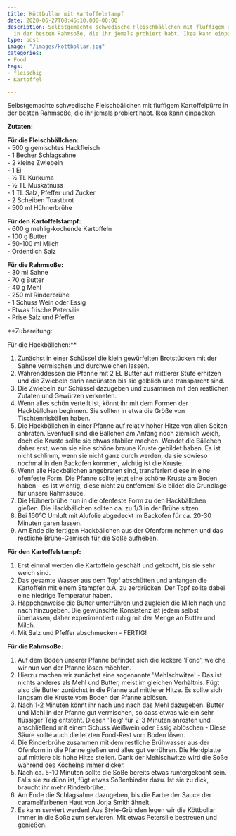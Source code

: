 ```yaml
---
title: Köttbullar mit Kartoffelstampf
date: 2020-06-27T08:46:10.000+00:00
description: Selbstgemachte schwedische Fleischbällchen mit fluffigem Kartoffelpürre
  in der besten Rahmsoße, die ihr jemals probiert habt. Ikea kann einpacken.
type: post
image: "/images/kottbollar.jpg"
categories:
- Food
tags:
- fleischig
- Kartoffel

---
```

Selbstgemachte schwedische Fleischbällchen mit fluffigem Kartoffelpürre in der besten Rahmsoße, die ihr jemals probiert habt. Ikea kann einpacken.

**Zutaten:**

**Für die Fleischbällchen:**  
\- 500 g gemischtes Hackfleisch  
\- 1 Becher Schlagsahne  
\- 2 kleine Zwiebeln  
\- 1 Ei  
\- ½ TL Kurkuma  
\- ½ TL Muskatnuss  
\- 1 TL Salz, Pfeffer und Zucker  
\- 2 Scheiben Toastbrot  
\- 500 ml Hühnerbrühe

**Für den Kartoffelstampf:**  
\- 600 g mehlig-kochende Kartoffeln  
\- 100 g Butter  
\- 50-100 ml Milch  
\- Ordentlich Salz

**Für die Rahmsoße:**  
\- 30 ml Sahne  
\- 70 g Butter  
\- 40 g Mehl  
\- 250 ml Rinderbrühe  
\- 1 Schuss Wein oder Essig  
\- Etwas frische Petersilie  
\- Prise Salz und Pfeffer

**Zubereitung:  
  
Für die Hackbällchen:**

1. Zunächst in einer Schüssel die klein gewürfelten Brotstücken mit der Sahne vermischen und durchweichen lassen.
2. Währenddessen die Pfanne mit 2 EL Butter auf mittlerer Stufe erhitzen und die Zwiebeln darin andünsten bis sie gelblich und transparent sind.
3. Die Zwiebeln zur Schüssel dazugeben und zusammen mit den restlichen Zutaten und Gewürzen verkneten.
4. Wenn alles schön verteilt ist, könnt ihr mit dem Formen der Hackbällchen beginnen. Sie sollten in etwa die Größe von Tischtennisbällen haben.
5. Die Hackbällchen in einer Pfanne auf relativ hoher Hitze von allen Seiten anbraten. Eventuell sind die Bällchen am Anfang noch ziemlich weich, doch die Kruste sollte sie etwas stabiler machen. Wendet die Bällchen daher erst, wenn sie eine schöne braune Kruste gebildet haben. Es ist nicht schlimm, wenn sie nicht ganz durch werden, da sie sowieso nochmal in den Backofen kommen, wichtig ist die Kruste.
6. Wenn alle Hackbällchen angebraten sind, transferiert diese in eine ofenfeste Form. Die Pfanne sollte jetzt eine schöne Kruste am Boden haben - es ist wichtig, diese nicht zu entfernen! Sie bildet die Grundlage für unsere Rahmsauce.
7. Die Hühnerbrühe nun in die ofenfeste Form zu den Hackbällchen gießen. Die Hackbällchen sollten ca. zu 1/3 in der Brühe sitzen.
8. Bei 160°C Umluft mit Alufolie abgedeckt im Backofen für ca. 20-30 Minuten garen lassen.
9. Am Ende die fertigen Hackbällchen aus der Ofenform nehmen und das restliche Brühe-Gemisch für die Soße aufheben.

**Für den Kartoffelstampf:**

1. Erst einmal werden die Kartoffeln geschält und gekocht, bis sie sehr weich sind.
2. Das gesamte Wasser aus dem Topf abschütten und anfangen die Kartoffeln mit einem Stampfer o.Ä. zu zerdrücken. Der Topf sollte dabei eine niedrige Temperatur haben.
3. Häppchenweise die Butter unterrühren und zugleich die Milch nach und nach hinzugeben. Die gewünschte Konsistenz ist jedem selbst überlassen, daher experimentiert ruhig mit der Menge an Butter und Milch.
4. Mit Salz und Pfeffer abschmecken - FERTIG!

**Für die Rahmsoße:**

1. Auf dem Boden unserer Pfanne befindet sich die leckere 'Fond', welche wir nun von der Pfanne lösen möchten.
2. Hierzu machen wir zunächst eine sogenannte 'Mehlschwitze' - Das ist nichts anderes als Mehl und Butter, meist im gleichen Verhältnis. Fügt also die Butter zunächst in die Pfanne auf mittlerer Hitze. Es sollte sich langsam die Kruste vom Boden der Pfanne ablösen.
3. Nach 1-2 Minuten könnt ihr nach und nach das Mehl dazugeben. Butter und Mehl in der Pfanne gut vermischen, so dass etwas wie ein sehr flüssiger Teig entsteht. Diesen 'Teig' für 2-3 Minuten anrösten und anschließend mit einem Schuss Weißwein oder Essig ablöschen - Diese Säure sollte auch die letzten Fond-Rest vom Boden lösen.
4. Die Rinderbrühe zusammen mit dem restliche Brühwasser aus der Ofenform in die Pfanne gießen und alles gut verrühren. Die Herdplatte auf mittlere bis hohe Hitze stellen. Dank der Mehlschwitze wird die Soße während des Köchelns immer dicker.
5. Nach ca. 5-10 Minuten sollte die Soße bereits etwas runtergekocht sein. Falls sie zu dünn ist, fügt etwas Soßenbinder dazu. Ist sie zu dick, braucht ihr mehr Rinderbrühe.
6. Am Ende die Schlagsahne dazugeben, bis die Farbe der Sauce der caramelfarbenen Haut von Jorja Smith ähnelt.
7. Es kann serviert werden! Aus Style-Gründen legen wir die Köttbollar immer in die Soße zum servieren. Mit etwas Petersilie bestreuen und genießen.